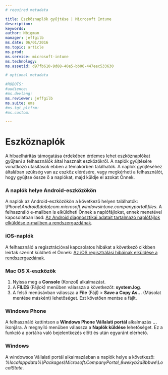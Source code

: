 ```yaml
---
# required metadata

title: Eszköznaplók gyűjtése | Microsoft Intune
description:
keywords:
author: Nbigman
manager: jeffgilb
ms.date: 06/01/2016
ms.topic: article
ms.prod:
ms.service: microsoft-intune
ms.technology:
ms.assetid: d97fb610-9d88-40e5-bb06-447eec533630

# optional metadata

#ROBOTS:
#audience:
#ms.devlang:
ms.reviewer: jeffgilb
ms.suite: ems
#ms.tgt_pltfrm:
#ms.custom:

---
```


# Eszköznaplók

A hibaelhárítás támogatása érdekében érdemes lehet eszköznaplókat gyűjteni a felhasználók által használt eszközökről. A naplók gyűjtésére vonatkozó utasítások ebben a témakörben találhatók. A naplók gyűjtéséhez általában szükség van az eszköz elérésére, vagy megkérheti a felhasználót, hogy gyűjtse össze ő a naplókat, majd küldje el azokat Önnek. 

### A naplók helye Android-eszközökön
A naplók az Android-eszközökön a következő helyen találhatók: *<Android Device>\Phone\Android\data\com.microsoft.windowsintune.companyportal\files*. A felhasználó e-mailben is elküldheti Önnek a naplófájlokat, ennek menetével kapcsolatban lásd: [Az Android diagnosztikai adatait tartalmazó naplófájlok elküldése e-mailben a rendszergazdának](/intune/enduser/send-diagnostic-data-logs-to-your-it-administrator-using-email-android).

### iOS-naplók

A felhasználó a regisztrációval kapcsolatos hibákat a következő cikkben leírtak szerint küldheti el Önnek: [Az iOS regisztrálási hibáinak elküldése a rendszergazdának](/intune/enduser/send-errors-to-your-it-admin-ios).

### Mac OS X-eszközök

1. Nyissa meg a **Console** (Konzol) alkalmazást.
2. A **FILES** (Fájlok) menüben válassza a következőt: **system.log**.
3. A felső menüsávban válassza a **File** (Fájl)  >  **Save a Copy As…** (Másolat mentése másként) lehetőséget. Ezt követően mentse a fájlt.

### Windows Phone

A felhasználó kattintson a **Windows Phone Vállalati portál** alkalmazás **…** ikonjára. A megnyíló menüben válassza a **Naplók küldése** lehetőséget. Ez a funkció a portálra való bejelentkezés előtt és után egyaránt elérhető.

### Windows

A windowsos Vállalati portál alkalmazásban a naplók helye a következő: *%localappdata%\Packages\Microsoft.CompanyPortal_8wekyb3d8bbwe\LocalState*.


<!--HONumber=Jun16_HO1-->


